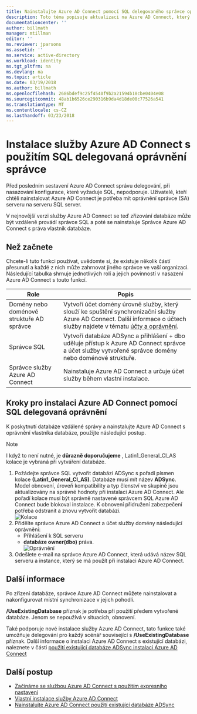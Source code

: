 ```yaml
---
title: Nainstalujte Azure AD Connect pomocí SQL delegovaného správce oprávnění | Microsoft Docs
description: Toto téma popisuje aktualizaci na Azure AD Connect, který umožňuje instalaci pomocí účtu, který má pouze oprávnění SQL dbo.
documentationcenter: ''
author: billmath
manager: mtillman
editor: ''
ms.reviewer: jparsons
ms.assetid: ''
ms.service: active-directory
ms.workload: identity
ms.tgt_pltfrm: na
ms.devlang: na
ms.topic: article
ms.date: 03/19/2018
ms.author: billmath
ms.openlocfilehash: 2686bdef9c25f4540f9b2a21594b18cbe0404e08
ms.sourcegitcommit: 48ab1b6526ce290316b9da4d18de00c77526a541
ms.translationtype: MT
ms.contentlocale: cs-CZ
ms.lasthandoff: 03/23/2018
---
```

# <a name="install-azure-ad-connect-using-sql-delegated-administrator-permissions"></a>Instalace služby Azure AD Connect s použitím SQL delegovaná oprávnění správce
Před posledním sestavení Azure AD Connect správu delegování, při nasazování konfigurace, které vyžaduje SQL, nepodporuje.  Uživatelé, kteří chtěli nainstalovat Azure AD Connect je potřeba mít oprávnění správce (SA) serveru na serveru SQL server.

V nejnovější verzi služby Azure AD Connect se teď zřizování databáze může být vzdáleně provádí správce SQL a poté se nainstaluje Správce Azure AD Connect s práva vlastník databáze.

## <a name="before-you-begin"></a>Než začnete
Chcete-li tuto funkci používat, uvědomte si, že existuje několik částí přesunutí a každé z nich může zahrnovat jiného správce ve vaší organizaci.  Následující tabulka shrnuje jednotlivých rolí a jejich povinností v nasazení Azure AD Connect s touto funkcí.

|Role|Popis|
|-----|-----|
|Domény nebo doménové struktuře AD správce|Vytvoří účet domény úrovně služby, který slouží ke spuštění synchronizační služby Azure AD Connect.  Další informace o účtech služby najdete v tématu [účty a oprávnění](active-directory-aadconnect-accounts-permissions.md).
|Správce SQL|Vytvoří databáze ADSync a přihlášení + dbo uděluje přístup k Azure AD Connect správce a účet služby vytvořené správce domény nebo doménové struktuře.|
Správce služby Azure AD Connect|Nainstaluje Azure AD Connect a určuje účet služby během vlastní instalace.

## <a name="steps-for-installing-azure-ad-connect-using-sql-delegated-permissions"></a>Kroky pro instalaci Azure AD Connect pomocí SQL delegovaná oprávnění
K poskytnutí databáze vzdálené správy a nainstalujte Azure AD Connect s oprávnění vlastníka databáze, použijte následující postup.

>[!NOTE]
>I když to není nutné, je **důrazně doporučujeme** , Latin1_General_CI_AS kolace je vybraná při vytváření databáze.


1.  Požádejte správce SQL vytvořit databázi ADSync s pořadí písmen kolace **(Latin1_General_CI_AS)**.  Databáze musí mít název **ADSync**.  Model obnovení, úroveň kompatibility a typ členství ve skupině jsou aktualizovány na správné hodnoty při instalaci Azure AD Connect.  Ale pořadí kolace musí být správně nastavené správcem SQL Azure AD Connect bude blokoval instalace.  K obnovení přidružení zabezpečení potřeba odstranit a znovu vytvořit databázi.</br>
![Kolace](media/active-directory-aadconnect-sql-delegation/sql1.png)
2.  Přidělte správce Azure AD Connect a účet služby domény následující oprávnění:
    - Přihlášení k SQL serveru 
    - **databáze owner(dbo)** práva.  </br>
![Oprávnění](media/active-directory-aadconnect-sql-delegation/sql3.png)
3.  Odešlete e-mail na správce Azure AD Connect, která udává název SQL serveru a instance, který se má použít při instalaci Azure AD Connect.

## <a name="additional-information"></a>Další informace
Po zřízení databáze, správce Azure AD Connect můžete nainstalovat a nakonfigurovat místní synchronizace v jejich pohodlí.  

**/UseExistingDatabase** příznak je potřeba při použití předem vytvořené databáze.  Jenom se nepoužívá v situacích, obnovení.

Také podporuje nové instalace služby Azure AD Connect, tato funkce také umožňuje delegování pro každý scénář související s **/UseExistingDatabase** příznak.  Další informace o instalaci Azure AD Connect s existující databázi, naleznete v části [použití existující databáze ADSync instalaci Azure AD Connect](active-directory-aadconnect-existing-database.md)


## <a name="next-steps"></a>Další postup
- [Začínáme se službou Azure AD Connect s použitím expresního nastavení](active-directory-aadconnect-get-started-express.md)
- [Vlastní instalace služby Azure AD Connect](active-directory-aadconnect-get-started-custom.md)
- [Nainstalujte Azure AD Connect použití existující databáze ADSync](active-directory-aadconnect-existing-database.md)  

